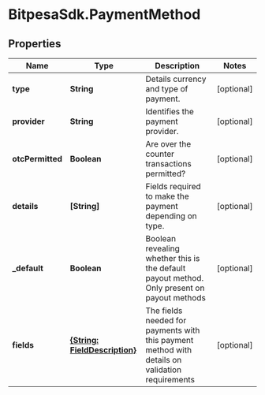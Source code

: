 # BitpesaSdk.PaymentMethod

## Properties
Name | Type | Description | Notes
------------ | ------------- | ------------- | -------------
**type** | **String** | Details currency and type of payment. | [optional] 
**provider** | **String** | Identifies the payment provider. | [optional] 
**otcPermitted** | **Boolean** | Are over the counter transactions permitted? | [optional] 
**details** | **[String]** | Fields required to make the payment depending on type. | [optional] 
**_default** | **Boolean** | Boolean revealing whether this is the default payout method. Only present on payout methods | [optional] 
**fields** | [**{String: FieldDescription}**](FieldDescription.md) | The fields needed for payments with this payment method with details on validation requirements | [optional] 


